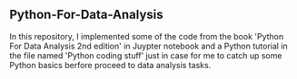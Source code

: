 ## Python-For-Data-Analysis
In this repository, I implemented some of the code from the book 'Python For Data Analysis 2nd edition' in Juypter notebook and a Python tutorial in the file  named 'Python coding stuff' just in case for me to catch up some  Python basics berfore proceed to data analysis tasks.
